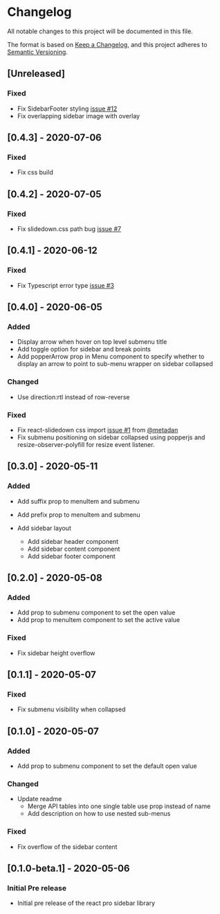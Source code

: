 # Changelog

All notable changes to this project will be documented in this file.

The format is based on [Keep a Changelog](https://keepachangelog.com/en/1.0.0/),
and this project adheres to [Semantic Versioning](https://semver.org/spec/v2.0.0.html).

## [Unreleased]

### Fixed

- Fix SidebarFooter styling [issue #12](https://github.com/azouaoui-med/react-pro-sidebar/issues/12)
- Fix overlapping sidebar image with overlay
  
## [0.4.3] - 2020-07-06

### Fixed

- Fix css build

## [0.4.2] - 2020-07-05

### Fixed

- Fix slidedown.css path bug [issue #7](https://github.com/azouaoui-med/react-pro-sidebar/issues/7)


## [0.4.1] - 2020-06-12

### Fixed

- Fix Typescript error type [issue #3](https://github.com/azouaoui-med/react-pro-sidebar/issues/3)

## [0.4.0] - 2020-06-05

### Added

- Display arrow when hover on top level submenu title
- Add toggle option for sidebar and break points
- Add popperArrow prop in Menu component to specify whether to display an arrow to point to sub-menu wrapper on sidebar collapsed

### Changed

- Use direction:rtl instead of row-reverse

### Fixed

- Fix react-slidedown css import [issue #1](https://github.com/azouaoui-med/react-pro-sidebar/issues/1) from [@metadan](https://github.com/metadan)
- Fix submenu positioning on sidebar collapsed using popperjs and resize-observer-polyfill for resize event listener.

## [0.3.0] - 2020-05-11

### Added

- Add suffix prop to menuItem and submenu
- Add prefix prop to menuItem and submenu
- Add sidebar layout

  - Add sidebar header component
  - Add sidebar content component
  - Add sidebar footer component

## [0.2.0] - 2020-05-08

### Added

- Add prop to submenu component to set the open value
- Add prop to menuItem component to set the active value

### Fixed

- Fix sidebar height overflow

## [0.1.1] - 2020-05-07

### Fixed

- Fix submenu visibility when collapsed

## [0.1.0] - 2020-05-07

### Added

- Add prop to submenu component to set the default open value

### Changed

- Update readme
  - Merge API tables into one single table use prop instead of name
  - Add description on how to use nested sub-menus

### Fixed

- Fix overflow of the sidebar content

## [0.1.0-beta.1] - 2020-05-06

### Initial Pre release

- Initial pre release of the react pro sidebar library
